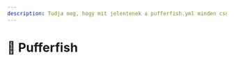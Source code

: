 ```yaml
---
description: Tudja meg, hogy mit jelentenek a pufferfish.yml minden csomópontja.
---
```


# 🐡 Pufferfish
